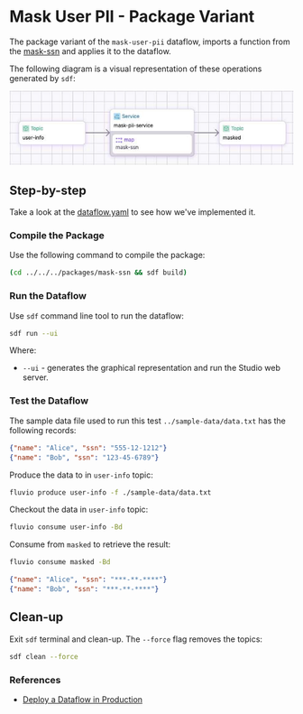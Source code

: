 # Mask User PII - Package Variant

The package variant of the `mask-user-pii` dataflow, imports a function from the [mask-ssn](../../../packages/mask-ssn/README.MD) and applies it to the dataflow.

The following diagram is a visual representation of these operations generated by `sdf`:

<p align="center">
 <img width="600" src="../img/mask-user-pii.jpg">
</p>


## Step-by-step

Take a look at the [dataflow.yaml](./dataflow.yaml) to see how we've implemented it.

### Compile the Package

Use the following command to compile the package:

```bash
(cd ../../../packages/mask-ssn && sdf build)
```

### Run the Dataflow

Use `sdf` command line tool to run the dataflow:

```bash
sdf run --ui
```

Where:
  * `--ui` - generates the graphical representation and run the Studio web server.


### Test the Dataflow

The sample data file used to run this test `../sample-data/data.txt` has the following records:

```json
{"name": "Alice", "ssn": "555-12-1212"}
{"name": "Bob", "ssn": "123-45-6789"}
```

Produce the data to in `user-info` topic:

```bash
fluvio produce user-info -f ./sample-data/data.txt
```

Checkout the data in `user-info` topic:

```bash
fluvio consume user-info -Bd
```

Consume from `masked` to retrieve the result:

```bash
fluvio consume masked -Bd
```

```json
{"name": "Alice", "ssn": "***-**-****"}
{"name": "Bob", "ssn": "***-**-****"}
```


## Clean-up

Exit `sdf` terminal and clean-up. The `--force` flag removes the topics:

```bash
sdf clean --force
```

### References

* [Deploy a Dataflow in Production](https://www.fluvio.io/sdf/deployment)
